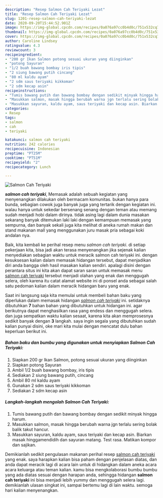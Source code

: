 ```yaml
---
description: "Resep Salmon Cah Teriyaki Lezat"
title: "Resep Salmon Cah Teriyaki Lezat"
slug: 1201-resep-salmon-cah-teriyaki-lezat
date: 2020-09-20T15:44:52.901Z
image: https://img-global.cpcdn.com/recipes/0a076a97cc0b4d0c/751x532cq70/salmon-cah-teriyaki-foto-resep-utama.jpg
thumbnail: https://img-global.cpcdn.com/recipes/0a076a97cc0b4d0c/751x532cq70/salmon-cah-teriyaki-foto-resep-utama.jpg
cover: https://img-global.cpcdn.com/recipes/0a076a97cc0b4d0c/751x532cq70/salmon-cah-teriyaki-foto-resep-utama.jpg
author: Caroline Lindsey
ratingvalue: 4.3
reviewcount: 3
recipeingredient:
- "200 gr Ikan Salmon potong sesuai ukuran yang diinginkan"
- "potong Sayuran"
- "1/2 buah bawang bombay iris tipis"
- "2 siung bawang putih cincang"
- "80 ml kaldu ayam"
- "2 sdm saus teriyaki kikkoman"
- "2 sdm kecap asin"
recipeinstructions:
- "Tumis bawang putih dan bawang bombay dengan sedikit minyak hingga harum."
- "Masukkan salmon, masak hingga berubah warna jgn terlalu sering bolak balik takut hancur."
- "Masukkan sayuran, kaldu ayam, saus teriyaki dan kecap asin. Biarkan masak hinggamendidih dan sayuran matang. Test rasa. Matikan kompor dan sajikan."
categories:
- Resep
tags:
- salmon
- cah
- teriyaki

katakunci: salmon cah teriyaki 
nutrition: 242 calories
recipecuisine: Indonesian
preptime: "PT25M"
cooktime: "PT51M"
recipeyield: "2"
recipecategory: Lunch

---
```



![Salmon Cah Teriyaki](https://img-global.cpcdn.com/recipes/0a076a97cc0b4d0c/751x532cq70/salmon-cah-teriyaki-foto-resep-utama.jpg)

<b><i>salmon cah teriyaki</i></b>, Memasak adalah sebuah kegiatan yang menyenangkan dilakukan oleh bermacam komunitas. bukan hanya para bunda, sebagian cowok juga banyak juga yang tertarik dengan kegiatan ini. walau hanya untuk sekedar bersenang senang dengan teman atau memang sudah menjadi hobi dalam dirinya. tidak asing lagi dalam dunia masakan sekarang banyak ditemukan laki laki dengan kemampuan memasak yang sempurna, dan banyak sekali juga kita melihat di aneka rumah makan dan stand makanan mall yang menggunakan juru masak pria sebagai koki andalan nya.

Baik, kita kembali ke perihal resep menu <i>salmon cah teriyaki</i>. di setiap pekerjaan kita, bisa jadi akan terasa menyenangkan jika sejenak kalian menyediakan sebagian waktu untuk meracik salmon cah teriyaki ini. dengan kesuksesan kalian dalam memasak hidangan tersebut, dapat menjadikan diri anda bangga oleh hasil masakan kalian sendiri. apalagi disini dengan perantara situs ini kita akan dapat saran saran untuk memasak menu <u>salmon cah teriyaki</u> tersebut menjadi olahan yang enak dan menggugah selera, oleh karena itu catat alamat website ini di ponsel anda sebagai salah satu pedoman kalian dalam meracik hidangan baru yang enak.




Saat ini langsung saja kita memulai untuk membeli bahan baku yang diperlukan dalam memasak hidangan <u><i>salmon cah teriyaki</i></u> ini. setidaknya dibutuhkan <b>7</b> bahan bahan yang dibutuhkan untuk hidangan ini. agar berikutnya dapat menghasilkan rasa yang endess dan menggugah selera. dan juga sempatkan waktu kalian sesaat, karena kita akan memprosesnya sedikit banyak dengan <b>3</b> langkah. saya ingin segala yang dibutuhkan sudah kalian punyai disini, oke mari kita mulai dengan mencatat dulu bahan keperluan berikut ini.

<!--inarticleads1-->

##### Bahan baku dan bumbu yang digunakan untuk menyiapkan Salmon Cah Teriyaki:

1. Siapkan 200 gr Ikan Salmon, potong sesuai ukuran yang diinginkan
1. Siapkan potong Sayuran
1. Ambil 1/2 buah bawang bombay, iris tipis
1. Sediakan 2 siung bawang putih, cincang
1. Ambil 80 ml kaldu ayam
1. Gunakan 2 sdm saus teriyaki kikkoman
1. Sediakan 2 sdm kecap asin




<!--inarticleads2-->

##### Langkah-langkah mengolah Salmon Cah Teriyaki:

1. Tumis bawang putih dan bawang bombay dengan sedikit minyak hingga harum.
1. Masukkan salmon, masak hingga berubah warna jgn terlalu sering bolak balik takut hancur.
1. Masukkan sayuran, kaldu ayam, saus teriyaki dan kecap asin. Biarkan masak hinggamendidih dan sayuran matang. Test rasa. Matikan kompor dan sajikan.




Demikianlah sedikit pengulasan makanan perihal resep <u>salmon cah teriyaki</u> yang enak. saya harapkan kalian bisa paham dengan penjelasan diatas, dan anda dapat meracik lagi di acara lain untuk di hidangkan dalam aneka acara acara keluarga atau teman kalian. kamu bisa mengkolaborasi bumbu bumbu yang ada diatas sesuai dengan harapan anda, sehingga hidangan <b>salmon cah teriyaki</b> ini bisa menjadi lebih yummy dan menggugah selera lagi. demikianlah ulasan singkat ini, sampai bertemu lagi di lain waktu. semoga hari kalian menyenangkan.
